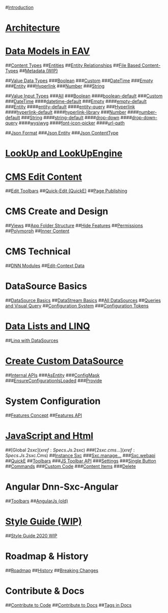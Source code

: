 #[Introduction](index.md)

# [Architecture](xref:Articles.Architecture)

# [Data Models in EAV](xref:Concepts.EavDataModels)
##[Content Types](xref:Specs.Data.ContentTypes)
##[Entities](xref:Specs.Data.Entities)
##[Entity Relationships](xref:Specs.Data.Relationships)
##[File Based Content-Types](xref:Specs.Data.FileBasedContentTypes)
##[Metadata (WIP)](xref:Specs.Data.Metadata)

##[Value Data Types](xref:Specs.Data.Values.Overview)
###[Boolean](xref:Specs.Data.Values.Boolean)
###[Custom](xref:Specs.Data.Values.Custom)
###[DateTime](xref:Specs.Data.Values.DateTime) 
###[Empty](xref:Specs.Data.Values.Empty) 
###[Entity](xref:Specs.Data.Values.Entity)
###[Hyperlink](xref:Specs.Data.Values.Hyperlink)
###[Number](xref:Specs.Data.Values.Number)
###[String](xref:Specs.Data.Values.String)

##[Value Input Types](xref:Specs.Data.Inputs.Overview)
###[All](xref:Specs.Data.Inputs.All) 
###[Boolean](xref:Specs.Data.Inputs.Boolean) 
####[boolean-default](xref:Specs.Data.Inputs.Boolean-Default)
###[Custom](xref:Specs.Data.Inputs.Custom) 
###[DateTime](xref:Specs.Data.Inputs.DateTime) 
####[datetime-default](xref:Specs.Data.Inputs.DateTime-Default)
###[Empty](xref:Specs.Data.Inputs.Empty) 
####[empty-default](xref:Specs.Data.Inputs.Empty-Default)
###[Entity](xref:Specs.Data.Inputs.Entity) 
####[entity-default](xref:Specs.Data.Inputs.Entity-Default) 
####[entity-query](xref:Specs.Data.Inputs.Entity-Query)
###[Hyperlink](xref:Specs.Data.Inputs.Hyperlink) 
####[hyperlink-default](xref:Specs.Data.Inputs.Hyperlink-Default) 
####[hyperlink-library](xref:Specs.Data.Inputs.Hyperlink-Library) 
###[Number](xref:Specs.Data.Inputs.Number) 
####[number-default](xref:Specs.Data.Inputs.Number-Default)
###[String](xref:Specs.Data.Inputs.String) 
####[string-default](xref:Specs.Data.Inputs.String-Default)
####[drop-down](xref:Specs.Data.Inputs.String-Dropdown)
####[drop-down-query](xref:Specs.Data.Inputs.String-Dropdown-Query)
####[wysiwyg](xref:Specs.Data.Inputs.String-Wysiwyg)
####[font-icon-picker](xref:Specs.Data.Inputs.String-Font-Icon-Picker)
####[url-path](xref:Specs.Data.Inputs.String-Url-Path)

##[Json Format](xref:Specs.Data.Formats.JsonV1)
###[Json Entity](xref:Specs.Data.Formats.JsonV1-Entity)
###[Json ContentType](xref:Specs.Data.Formats.JsonV1-ContentType)

# [LookUp and LookUpEngine](xref:Specs.LookUp)

# [CMS Edit Content](xref:Specs.Cms.Edit)
##[Edit Toolbars](xref:Specs.Cms.Toolbars)
##[Quick-Edit (QuickE)](xref:Specs.Cms.QuickE)
##[Page Publishing](xref:Specs.Cms.PagePublishing)

# CMS Create and Design
##[Views](xref:Specs.Cms.Views)
##[App Folder Structure](xref:Specs.App.Folders)
##[Hide Features](xref:Concepts.HideAdvancedFeatures)
##[Permissions](xref:Concepts.Permissions)
##[Polymorph](xref:Specs.Cms.Polymorphism)
##[Inner Content](xref:Specs.Cms.InnerContent)

# CMS Technical
##[DNN Modules](xref:Specs.Cms.DnnModule)
##[Edit-Context Data](xref:Specs.Cms.EditContext)


# DataSource Basics
##[DataSource Basics](xref:Specs.DataSources.DataSource)
##[DataStream Basics](xref:Specs.DataSources.DataStream)
##[All DataSources](xref:Specs.DataSources.ListAll)
##[Queries and Visual Query](xref:Specs.DataSources.Queries)
##[Configuration System](xref:Specs.DataSources.Configuration)
###[Configuration Tokens](xref:Specs.DataSources.ConfigurationTokens)

# [Data Lists and LINQ](xref:Specs.DataSources.LinqGuide)
##[Linq with DataSources](xref:Specs.DataSources.Linq)

# [Create Custom DataSource](xref:Specs.DataSources.Custom)
##[Internal APIs](xref:Specs.DataSources.Api)
###[AsEntity](xref:Specs.DataSources.Api.AsEntity)
###[ConfigMask](xref:Specs.DataSources.Api.ConfigMask)
###[EnsureConfigurationIsLoaded](xref:Specs.DataSources.Api.EnsureConfigurationIsLoaded)
###[Provide](xref:Specs.DataSources.Api.Provide)

# System Configuration
##[Features Concept](xref:Specs.Features.Concept)
##[Features API](xref:Specs.Features.Api)

# [JavaScript and Html](xref:Specs.Js.Overview)
##[Global $2sxc](xref:Specs.Js.$2sxc)
###[$2sxc.cms...](xref:Specs.Js.$2sxc.Cms)
##[Instance Sxc](xref:Specs.Js.Sxc)
###[Sxc.manage...](xref:Specs.Js.Sxc.Manage)
###[Sxc.webapi](xref:Specs.Js.Sxc.WebApi)
##[QuickE](xref:Specs.Js.QuickE)
##[Toolbars](xref:Specs.Js.Toolbar.Intro)
###[JS Toolbar API](xref:Specs.Js.Toolbar.Js)
###[Settings](xref:Specs.Js.Toolbar.Settings)
###[Single Button](xref:Specs.Js.Toolbar.Buttons)
##[Commands](xref:Specs.Js.Commands)
###[Custom Code](xref:Specs.Js.Commands.Code)
###[Content Items](xref:Specs.Js.Commands.ContentItems)
###[Delete](xref:Specs.Js.Commands.Delete)

# Angular Dnn-Sxc-Angular
##[Toolbars](xref:Specs.Angular.Toolbars)
##[AngularJs (old)](xref:Specs.AngularJs)

# [Style Guide (WIP)](xref:Specs.StyleGuide)
##[Style Guide 2020 WIP](xref:Specs.StyleGuide2020)

# Roadmap & History
##[Roadmap](xref:Specs.Roadmap.Roadmap)
##[History](xref:Specs.Roadmap.History)
##[Breaking Changes](xref:Specs.Roadmap.BreakingChanges)

# Contribute & Docs
##[Contribute to Code](xref:Specs.Contribute)
##[Contribute to Docs](xref:Specs.DocsContribute)
##[Tags in Docs](xref:Specs.DocsTags)
